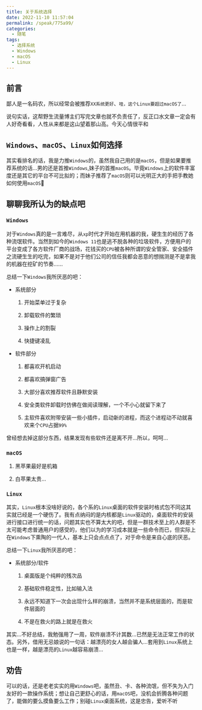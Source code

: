 ```yaml
---
title: 关于系统选择
date: 2022-11-10 11:57:04
permalink: /speak/775a99/
categories:
  - 随笔
tags:
  - 选择系统
  - Windows
  - macOS
  - Linux
---
```


## 前言

鄙人是一名码农，所以经常会被推荐`XX系统更好`、`哇，这个Linux要超过macOS了`...

说句实话，这帮野生流量博主们写完文章也就不负责任了，反正口水文章一定会有人好奇看看，人性从来都是这山望着那山高。今天心情很平和

<!-- more -->

<InArticleAdsense
    data-ad-client="ca-pub-1725717718088510"
    data-ad-slot="7426219401">
</InArticleAdsense>

## `Windows`、`macOS`、`Linux`如何选择

其实看排名的话，我是力推`Windows`的，虽然我自己用的是`macOS`，但是如果要推荐系统的话...男的还是首推`Windows`,妹子的首推`macOS`。毕竟`Windows`上的软件丰富度还是其它的平台不可比拟的；而妹子推荐了`macOS`则可以光明正大的手把手教她如何使用`macOS`🐶

## 聊聊我所认为的缺点吧

### `Windows`

对于`Windows`真的是一言难尽，从`xp`时代才开始在用机器的我，硬生生的经历了各种流氓软件。当然到如今的`Windows 11`也是逃不脱各种的垃圾软件，方便用户的平台变成了各方软件厂商的战场，花钱买的`CPU`被各种所谓的安全管家、安全插件之流硬生生的吃完，如果不是对于他们公司的信任我都会恶意的想揣测是不是拿我的机器在挖矿的节奏......

总结一下`Windows`我所厌恶的吧：

- 系统部分

  1. 开始菜单过于复杂

  2. 卸载软件的繁琐

  3. 操作上的割裂

  4. 快捷键凌乱

- 软件部分

  1. 都喜欢开机启动

  2. 都喜欢搞弹窗广告

  3. 大部分喜欢推荐软件且静默安装

  4. 安全类软件卸载时仿佛在做阅读理解，一个不小心就留下来了

  5. 主软件喜欢附带安装一些小插件，启动新的进程，而这个进程动不动就喜欢来个`CPU`占据`99%`

曾经想去掉这部分东西，结果发现有些软件还是离不开...所以，呵呵...

### `macOS`

1. 黑苹果最好是机箱

2. 白苹果太贵...

### `Linux`

其实，`Linux`根本没啥好说的，各个系的`Linux`桌面的软件安装时格式包不同这其实就已经是一个硬伤了。我有点纳闷的是内核都是`Linux`驱动的，桌面软件的安装进行接口进行统一的话，问题其实也不算太大的吧，但是一群技术至上的人群是不太可能考虑普通用户的感受的，他们以为的学习成本就是一些命令而已，但实际上在`Windows`下熏陶的一代人，基本上只会点点点了，对于命令是来自心底的厌恶。

总结一下`Linux`我所厌恶的吧：

- 系统部分/软件

  1. 桌面版是个纯粹的残次品

  2. 基础软件稳定性，比如输入法

  3. 永远不知道下一次会出现什么样的崩溃，当然并不是系统层面的，而是软件层面的

  4. 不是在救火的路上就是在救火

其实...不好总结，我勉强用了一周，软件崩溃不计其数...已然是无法正常工作的状态。另外，借用无忌娘说的一句话：越漂亮的女人越会骗人...套用到`Linux`系统上也是一样，越是漂亮的`Linux`越容易崩溃...

## 劝告

可以的话，还是老老实实的用`Windows`吧，虽然丑、卡、各种流氓，但不失为入门友好的一款操作系统；想让自己更舒心的话，用`macOS`吧，没机会折腾各种问题了，能做的要么摸鱼要么工作；别碰`Linux`桌面系统，这是忠告，爱听不听
